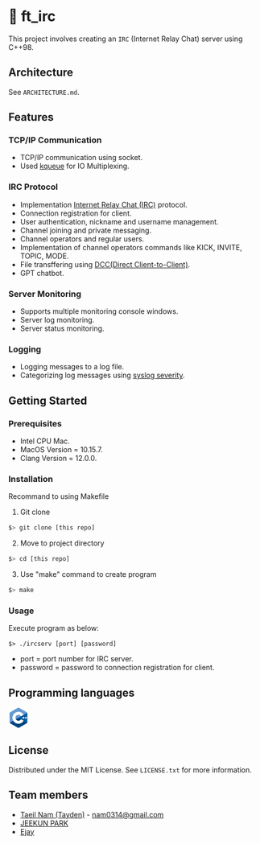 # 💬 ft_irc 
This project involves creating an ```IRC``` (Internet Relay Chat) server using C++98.

## Architecture
See ```ARCHITECTURE.md```.

## Features
### TCP/IP Communication
- TCP/IP communication using socket.
- Used [kqueue](https://man.freebsd.org/cgi/man.cgi?kqueue) for IO Multiplexing.

### IRC Protocol
- Implementation [Internet Relay Chat (IRC)](https://datatracker.ietf.org/doc/html/rfc1459) protocol.
- Connection registration for client.
- User authentication, nickname and username management.
- Channel joining and private messaging.
- Channel operators and regular users.
- Implementation of channel operators commands like KICK, INVITE, TOPIC, MODE.
- File transffering using [DCC(Direct Client-to-Client)](https://modern.ircdocs.horse/dcc.html).
- GPT chatbot.

### Server Monitoring
- Supports multiple monitoring console windows.
- Server log monitoring.
- Server status monitoring.

### Logging
- Logging messages to a log file.
- Categorizing log messages using [syslog severity](https://datatracker.ietf.org/doc/html/rfc5424#section-6.2.1).

## Getting Started
### Prerequisites
- Intel CPU Mac.
- MacOS Version = 10.15.7.
- Clang Version = 12.0.0.

### Installation
Recommand to using Makefile
1. Git clone
```bash
$> git clone [this repo]
```
2. Move to project directory
```bash
$> cd [this repo]
```
3. Use "make" command to create program
```bash
$> make
```

### Usage
Execute program as below:
```
$> ./ircserv [port] [password]
```
- port = port number for IRC server.
- password = password to connection registration for client.

## Programming languages
<a href="https://www.w3schools.com/cpp/" target="_blank" rel="noreferrer"> 
  <img src="https://raw.githubusercontent.com/devicons/devicon/master/icons/cplusplus/cplusplus-original.svg" alt="cplusplus" width="40" height="40"/> 
</a> 

## License
Distributed under the MIT License. See ```LICENSE.txt``` for more information.

## Team members
- [Taeil Nam (Tayden)](https://github.com/Taeil-Nam) - nam0314@gmail.com
- [JEEKUN PARK](https://github.com/jeekpark)
- [Ejay](https://github.com/Eonjoo-Oh)
